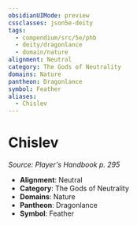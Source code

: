 ```yaml
---
obsidianUIMode: preview
cssclasses: json5e-deity
tags:
  - compendium/src/5e/phb
  - deity/dragonlance
  - domain/nature
alignment: Neutral
category: The Gods of Neutrality
domains: Nature
pantheon: Dragonlance
symbol: Feather
aliases:
  - Chislev
---
```

# Chislev
*Source: Player's Handbook p. 295* 

- **Alignment**: Neutral
- **Category**: The Gods of Neutrality
- **Domains**: Nature
- **Pantheon**: Dragonlance
- **Symbol**: Feather
